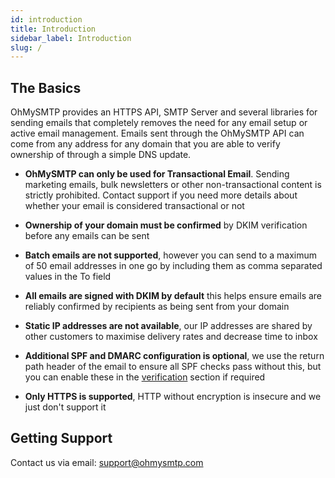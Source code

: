 ```yaml
---
id: introduction
title: Introduction
sidebar_label: Introduction
slug: /
---
```


## The Basics

OhMySMTP provides an HTTPS API, SMTP Server and several libraries for sending emails that completely removes the need for any email setup or active email management. Emails sent through the OhMySMTP API can come from any address for any domain that you are able to verify ownership of through a simple DNS update.

- **OhMySMTP can only be used for Transactional Email**. Sending marketing emails, bulk newsletters or other non-transactional content is strictly prohibited. Contact support if you need more details about whether your email is considered transactional or not

- **Ownership of your domain must be confirmed** by DKIM verification before any emails can be sent

- **Batch emails are not supported**, however you can send to a maximum of 50 email addresses in one go by including them as comma separated values in the To field

- **All emails are signed with DKIM by default** this helps ensure emails are reliably confirmed by recipients as being sent from your domain

- **Static IP addresses are not available**, our IP addresses are shared by other customers to maximise delivery rates and decrease time to inbox

- **Additional SPF and DMARC configuration is optional**, we use the return path header of the email to ensure all SPF checks pass without this, but you can enable these in the [verification](../guide/verification.md) section if required

- **Only HTTPS is supported**, HTTP without encryption is insecure and we just don't support it  

## Getting Support

Contact us via email: [support@ohmysmtp.com](mailto:support@ohmysmtp.com)
